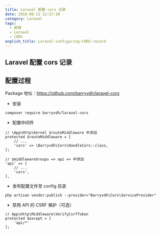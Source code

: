 ```yaml
---
title: Laravel 配置 cors 记录
date: 2018-08-13 12:57:20
category: Laravel
tags:
  - 前端
  - Laravel
  - CORS
english_title: Laravel-configuring-CORS-record
---
```


## Laravel 配置 cors 记录

## 配置过程

Package 地址：<https://github.com/barryvdh/laravel-cors>

- 安装

`composer require barryvdh/laravel-cors`

- 配置中间件

```
// \App\Http\Kernel $routeMiddleware 中添加
protected $routeMiddleware = [
    // ...
    'cors' => \Barryvdh\Cors\HandleCors::class,
];

// $middlewareGroups => api => 中添加
'api' => [
    // ...
    'cors',
],
```

- 发布配置文件至 config 目录

`php artisan vendor:publish --provider="Barryvdh\Cors\ServiceProvider"`

- 禁用 API 的 CSRF 保护（可选）

```
// App\Http\Middleware\VerifyCsrfToken
protected $except = [
    'api/*'
];
```
